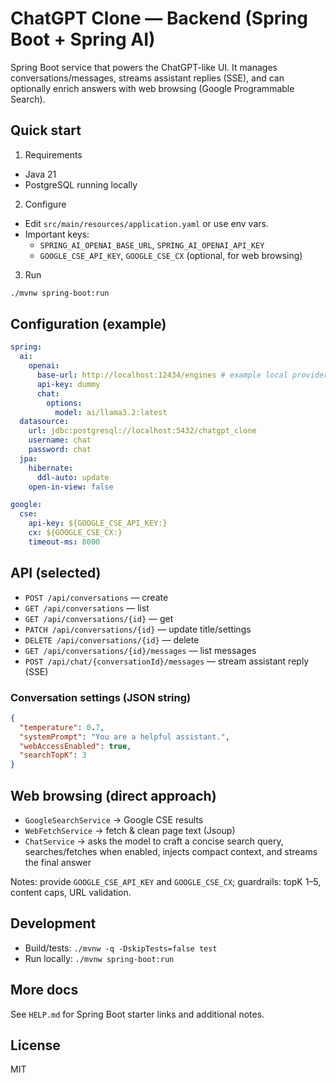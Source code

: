 # ChatGPT Clone — Backend (Spring Boot + Spring AI)

Spring Boot service that powers the ChatGPT-like UI. It manages conversations/messages, streams assistant replies (SSE), and can optionally enrich answers with web browsing (Google Programmable Search).

## Quick start

1. Requirements

- Java 21
- PostgreSQL running locally

2. Configure

- Edit `src/main/resources/application.yaml` or use env vars.
- Important keys:
  - `SPRING_AI_OPENAI_BASE_URL`, `SPRING_AI_OPENAI_API_KEY`
  - `GOOGLE_CSE_API_KEY`, `GOOGLE_CSE_CX` (optional, for web browsing)

3. Run

```bash
./mvnw spring-boot:run
```

## Configuration (example)

```yaml
spring:
  ai:
    openai:
      base-url: http://localhost:12434/engines # example local provider
      api-key: dummy
      chat:
        options:
          model: ai/llama3.2:latest
  datasource:
    url: jdbc:postgresql://localhost:5432/chatgpt_clone
    username: chat
    password: chat
  jpa:
    hibernate:
      ddl-auto: update
    open-in-view: false

google:
  cse:
    api-key: ${GOOGLE_CSE_API_KEY:}
    cx: ${GOOGLE_CSE_CX:}
    timeout-ms: 8000
```

## API (selected)

- `POST /api/conversations` — create
- `GET /api/conversations` — list
- `GET /api/conversations/{id}` — get
- `PATCH /api/conversations/{id}` — update title/settings
- `DELETE /api/conversations/{id}` — delete
- `GET /api/conversations/{id}/messages` — list messages
- `POST /api/chat/{conversationId}/messages` — stream assistant reply (SSE)

### Conversation settings (JSON string)

```json
{
  "temperature": 0.7,
  "systemPrompt": "You are a helpful assistant.",
  "webAccessEnabled": true,
  "searchTopK": 3
}
```

## Web browsing (direct approach)

- `GoogleSearchService` → Google CSE results
- `WebFetchService` → fetch & clean page text (Jsoup)
- `ChatService` → asks the model to craft a concise search query, searches/fetches when enabled, injects compact context, and streams the final answer

Notes: provide `GOOGLE_CSE_API_KEY` and `GOOGLE_CSE_CX`; guardrails: topK 1–5, content caps, URL validation.

## Development

- Build/tests: `./mvnw -q -DskipTests=false test`
- Run locally: `./mvnw spring-boot:run`

## More docs

See `HELP.md` for Spring Boot starter links and additional notes.

## License

MIT
